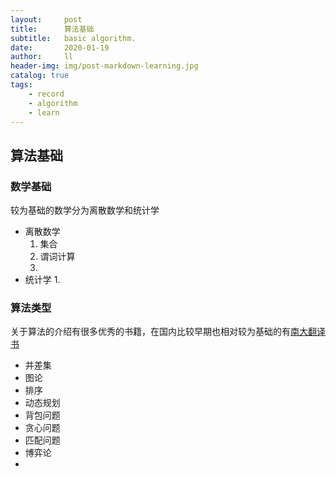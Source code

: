 ```yaml
---
layout:     post
title:      算法基础
subtitle:   basic algorithm.
date:       2020-01-19
author:     ll
header-img: img/post-markdown-learning.jpg
catalog: true
tags:
    - record
    - algorithm
    - learn
---
```


## 算法基础
### 数学基础
较为基础的数学分为离散数学和统计学
- 离散数学
  1. 集合
  2. 谓词计算
  3. 
- 统计学
  1. 
### 算法类型

关于算法的介绍有很多优秀的书籍，在国内比较早期也相对较为基础的有[南大翻译书](https://bbs.pediy.com/thread-53942.htm)

- 并差集
- 图论
- 排序
- 动态规划
- 背包问题
- 贪心问题
- 匹配问题
- 博弈论
- 